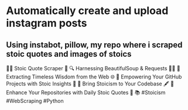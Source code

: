 # Automatically create and upload instagram posts

## Using instabot, pillow, my repo where i scraped stoic quotes and images of stoics

🧘‍♂️ Stoic Quote Scraper 📜
🔍 Harnessing BeautifulSoup & Requests 🕵️‍♂️
🧠 Extracting Timeless Wisdom from the Web 🌐
🤯 Empowering Your GitHub Projects with Stoic Insights 💪
📖 Bring Stoicism to Your Codebase 🖋️
🚀 Enhance Your Repositories with Daily Stoic Quotes 🌟
📚 #Stoicism #WebScraping #Python

